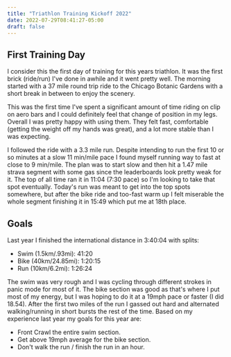 ```yaml
---
title: "Triathlon Training Kickoff 2022"
date: 2022-07-29T08:41:27-05:00
draft: false
---
```


## First Training Day
I consider this the first day of training for this years triathlon. It was the first brick (ride/run) I've done in awhile and it went pretty well. The morning started with a 37 mile round trip ride to the Chicago Botanic Gardens with a short break in between to enjoy the scenery. 

<!-- <img src="https://i.lensdump.com/i/tpjEF7.jpg" width="600" height="300" alt="chigardens" /> -->

This was the first time I've spent a significant amount of time riding on clip on aero bars and I could definitely feel that change of position in my legs. Overall I was pretty happy with using them. They felt fast, comfortable (getting the weight off my hands was great), and a lot more stable than I was expecting.

I followed the ride with a 3.3 mile run. Despite intending to run the first 10 or so minutes at a slow 11 min/mile pace I found myself running way to fast at close to 9 min/mile. The plan was to start slow and then hit a 1.47 mile strava segment with some gas since the leaderboards look pretty weak for it. The top of all time ran it in 11:04 (7:30 pace) so I'm looking to take that spot eventually. Today's run was meant to get into the top spots somewhere, but after the bike ride and too-fast warm up I felt miserable the whole segment finishing it in 15:49 which put me at 18th place.

## Goals
Last year I finished the international distance in 3:40:04 with splits:

- Swim (1.5km/.93mi): 41:20
- Bike (40km/24.85mi): 1:20:15
- Run (10km/6.2mi): 1:26:24

The swim was very rough and I was cycling through different strokes in panic mode for most of it. The bike section was good as that's where I put most of my energy, but I was hoping to do it at a 19mph pace or faster (I did 18.54). After the first two miles of the run I gassed out hard and alternated walking/running in short bursts the rest of the time. Based on my experience last year my goals for this year are:

- Front Crawl the entire swim section.
- Get above 19mph average for the bike section.
- Don't walk the run / finish the run in an hour.